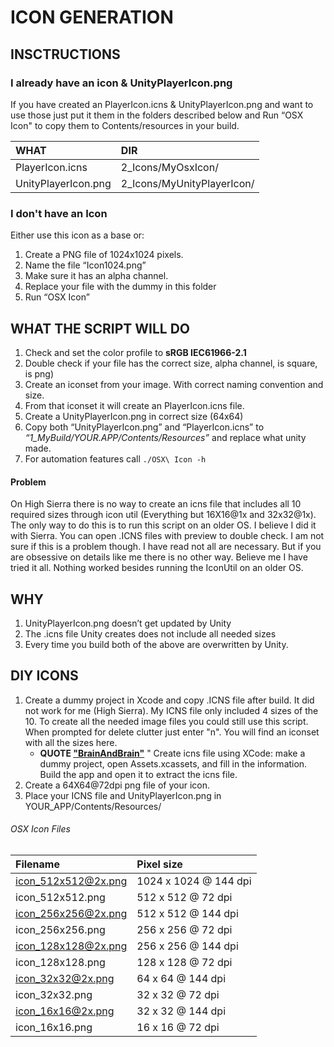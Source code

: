 # ICON GENERATION

## INSCTRUCTIONS
### I already have an icon & UnityPlayerIcon.png
If you have created an PlayerIcon.icns & UnityPlayerIcon.png and want to use those just put it them in the folders described below and Run “OSX Icon" to copy them to Contents/resources in your build. 

| WHAT | DIR |
|:--|:--|
| PlayerIcon.icns | 2_Icons/MyOsxIcon/ |
| UnityPlayerIcon.png | 2_Icons/MyUnityPlayerIcon/ |

### I don't have an Icon
Either use this icon as a base or:

1. Create a PNG file of 1024x1024 pixels.
2. Name the file “Icon1024.png”
3. Make sure it has an alpha channel.
4. Replace your file with the dummy in this folder
5. Run “OSX Icon”

## WHAT THE SCRIPT WILL DO
1. Check and set the color profile to **sRGB IEC61966-2.1** 
2. Double check if your file has the correct size, alpha channel, is square, is png)
3. Create an iconset from your image. With correct naming convention and size. 
4. From that iconset it will create an PlayerIcon.icns file.
5. Create a UnityPlayerIcon.png in correct size (64x64)
6. Copy both “UnityPlayerIcon.png” and “PlayerIcon.icns” to *“1_MyBuild/YOUR.APP/Contents/Resources”* and replace what unity made.
7. For automation features call `./OSX\ Icon -h`

#### Problem 
On High Sierra there is no way to create an icns file that includes all 10 required sizes through icon util (Everything but 16X16@1x and 32x32@1x). The only way to do this is to run this script on an older OS. I believe I did it with Sierra. You can open .ICNS files with preview to double check. I am not sure if this is a problem though. I have read not all are necessary. But if you are obsessive on details like me there is no other way. Believe me I have tried it all. Nothing worked besides running the IconUtil on an older OS.

## WHY
1. UnityPlayerIcon.png doesn’t get updated by Unity 
2. The .icns file Unity creates does not include all needed sizes
3. Every time you build both of the above are overwritten by Unity.

## DIY ICONS
1. Create a dummy project in Xcode and copy .ICNS file after build. It did not work for me (High Sierra). My ICNS file only included 4 sizes of the 10. To create all the needed image files you could still use this script. When prompted for delete clutter just enter "n". You will find an iconset with all the sizes here.
	- **QUOTE ["BrainAndBrain"](https://forum.unity.com/threads/where-is-up-to-date-info-on-making-mac-app-store-build.423330/)** " Create icns file using XCode: make a dummy project, open Assets.xcassets, and fill in the information. Build the app and open it to extract the icns file.
2. Create a 64X64@72dpi png file of your icon.
3. Place your ICNS file and UnityPlayerIcon.png in YOUR_APP/Contents/Resources/

###### OSX Icon Files

| Filename | Pixel size |
|:--|:--|
| icon_512x512@2x.png | 1024 x 1024 @ 144 dpi |
| icon_512x512.png | 512 x 512 @ 72 dpi |
| icon_256x256@2x.png | 512 x 512 @ 144 dpi |
| icon_256x256.png | 256 x 256 @ 72 dpi |
| icon_128x128@2x.png | 256 x 256 @ 144 dpi |
| icon_128x128.png | 128 x 128 @ 72 dpi |
| icon_32x32@2x.png  | 64 x 64 @ 144 dpi |
| icon_32x32.png | 32 x 32 @ 72 dpi |
| icon_16x16@2x.png | 32 x 32 @ 144 dpi |
| icon_16x16.png | 16 x 16 @ 72 dpi |

